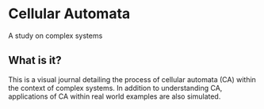 # Cellular Automata
A study on complex systems 

## What is it? 
This is a visual journal detailing the process of cellular automata (CA) within the context of complex systems. In addition to understanding CA, applications of CA within real world examples are also simulated. 
